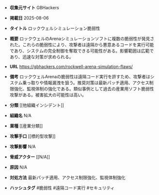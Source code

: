 - **収集元サイト**
GBHackers

- **掲載日**
2025-08-06

- **タイトル**
ロックウェルシミュレーション脆弱性

- **概要**
ロックウェルのArenaシミュレーションソフトに複数の脆弱性が発見された。これらの脆弱性により、攻撃者は遠隔から悪意あるコードを実行可能であり、システムの完全制御を奪取できる可能性がある。影響範囲は広範であり、迅速な対策が求められる。

- **URL**
https://gbhackers.com/rockwell-arena-simulation-flaws/

- **備考**
ロックウェルArenaの脆弱性は遠隔コード実行を許すため、攻撃者はシステム乗っ取りや情報漏洩を狙う。推奨対策は最新パッチ適用、アクセス制限強化、監視体制の強化である。類似事例として過去の産業用ソフト脆弱性攻撃がある。被害拡大の可能性は高い。

- **分類**
[[他組織インシデント]]

- **組織名**
N/A

- **業種**
[[産業分類]]

- **攻撃手口**
[[標的型攻撃]]

- **攻撃影響**
N/A

- **脅威アクター**
[[N/A]]

- **原因**
N/A

- **対処方法**
最新パッチ適用、アクセス制限強化、監視体制強化

- **ハッシュタグ**
#脆弱性 #遠隔コード実行 #セキュリティ
